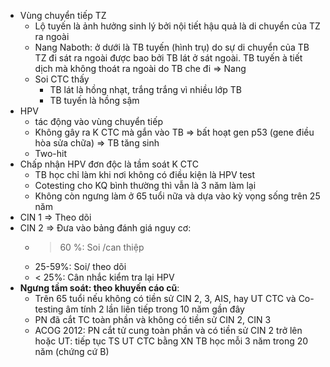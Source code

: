 - Vùng chuyển tiếp TZ
	- Lộ tuyến là ảnh hưởng sinh lý bởi nội tiết hậu quả là di chuyển của TZ ra ngoài
	- Nang Naboth: ở dưới là TB tuyến (hình trụ) do sự di chuyển của TB TZ đi sát ra ngoài được bao bởi TB lát ở sát ngoài. TB tuyến à tiết dịch mà không thoát ra ngoài do TB che đi => Nang
	- Soi CTC thấy
		- TB lát là hồng nhạt, trắng trắng vì nhiều lớp TB
		- TB tuyến là hồng sậm
- HPV
	- tác động vào vùng chuyển tiếp
	- Không gây ra K CTC mà gắn vào TB => bất hoạt gen p53 (gene điều hòa sửa chữa) => TB tăng sinh
	- Two-hit 
- Chấp nhận HPV đơn độc là tầm soát K CTC
	- TB học chỉ làm khi nơi không có điều kiện là HPV test
	- Cotesting cho KQ bình thường thì vẫn là 3 năm làm lại
	- Không còn ngưng làm ở 65 tuổi nữa và dựa vào kỳ vọng sống trên 25 năm
- CIN 1 => Theo dõi
- CIN 2 => Đưa vào bảng đánh giá nguy cơ:
	- > 60 %: Soi /can thiệp
	- 25-59%: Soi/ theo dõi
	- < 25%: Cân nhắc kiểm tra lại HPV
- **Ngưng tầm soát: theo khuyến cáo cũ**:
	- Trên 65 tuổi nếu không có tiền sử CIN 2, 3, AIS, hay UT CTC và Co-testing âm tính 2 lần liên tiếp trong 10 năm gần đây
	- PN đã cắt TC toàn phần và không có tiền sử CIN 2, CIN 3
	- ACOG 2012: PN cắt tử cung toàn phần và có tiền sử CIN 2 trở lên hoặc UT: tiếp tục TS UT CTC bằng XN TB học mỗi 3 năm trong 20 năm (chứng cứ B)